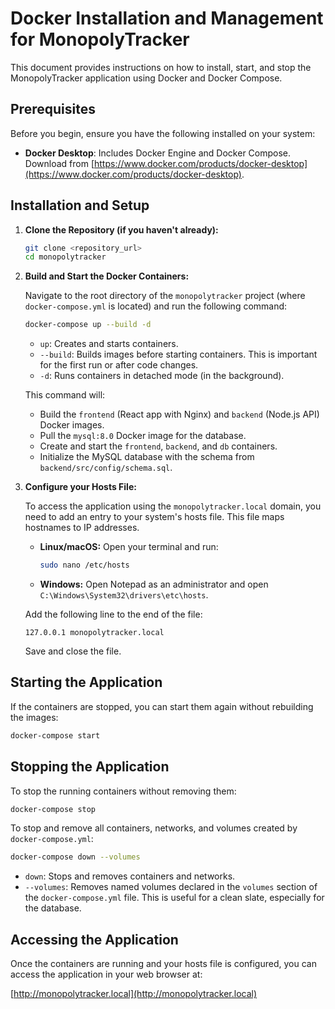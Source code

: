 # Docker Installation and Management for MonopolyTracker

This document provides instructions on how to install, start, and stop the MonopolyTracker application using Docker and Docker Compose.

## Prerequisites

Before you begin, ensure you have the following installed on your system:

*   **Docker Desktop**: Includes Docker Engine and Docker Compose. Download from [https://www.docker.com/products/docker-desktop](https://www.docker.com/products/docker-desktop).

## Installation and Setup

1.  **Clone the Repository (if you haven't already):**

    ```bash
    git clone <repository_url>
    cd monopolytracker
    ```

2.  **Build and Start the Docker Containers:**

    Navigate to the root directory of the `monopolytracker` project (where `docker-compose.yml` is located) and run the following command:

    ```bash
    docker-compose up --build -d
    ```

    *   `up`: Creates and starts containers.
    *   `--build`: Builds images before starting containers. This is important for the first run or after code changes.
    *   `-d`: Runs containers in detached mode (in the background).

    This command will:
    *   Build the `frontend` (React app with Nginx) and `backend` (Node.js API) Docker images.
    *   Pull the `mysql:8.0` Docker image for the database.
    *   Create and start the `frontend`, `backend`, and `db` containers.
    *   Initialize the MySQL database with the schema from `backend/src/config/schema.sql`.

3.  **Configure your Hosts File:**

    To access the application using the `monopolytracker.local` domain, you need to add an entry to your system's hosts file. This file maps hostnames to IP addresses.

    *   **Linux/macOS:** Open your terminal and run:
        ```bash
        sudo nano /etc/hosts
        ```
    *   **Windows:** Open Notepad as an administrator and open `C:\Windows\System32\drivers\etc\hosts`.

    Add the following line to the end of the file:

    ```
    127.0.0.1 monopolytracker.local
    ```

    Save and close the file.

## Starting the Application

If the containers are stopped, you can start them again without rebuilding the images:

```bash
docker-compose start
```

## Stopping the Application

To stop the running containers without removing them:

```bash
docker-compose stop
```

To stop and remove all containers, networks, and volumes created by `docker-compose.yml`:

```bash
docker-compose down --volumes
```

*   `down`: Stops and removes containers and networks.
*   `--volumes`: Removes named volumes declared in the `volumes` section of the `docker-compose.yml` file. This is useful for a clean slate, especially for the database.

## Accessing the Application

Once the containers are running and your hosts file is configured, you can access the application in your web browser at:

[http://monopolytracker.local](http://monopolytracker.local)
